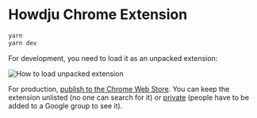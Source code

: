 # Howdju Chrome Extension

```bash
yarn
yarn dev
```

For development, you need to load it as an unpacked extension:

![How to load unpacked extension](http://i.imgur.com/CYAw5mf.gif)

For production, [publish to the Chrome Web Store](https://developer.chrome.com/webstore/publish). You can keep the extension unlisted (no one can search for it) or [private](https://support.google.com/chrome/a/answer/2663860?hl=en) (people have to be added to a Google group to see it).

